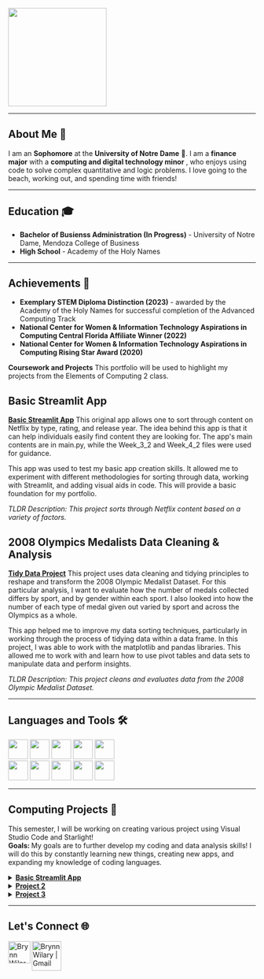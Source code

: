 <code><img height="200px" src= "https://media.licdn.com/dms/image/v2/C4E1BAQFLFaX4Mx3MCw/company-background_10000/company-background_10000/0/1586803786153/notre_dame_executive_education_cover?e=2147483647&v=beta&t=bQ6aXoMHkUxVyPNDeTHS2gheG3plahiufq6CTx2S5C4" ></code>
___

## About Me 👋
I am an **Sophomore** at the **University of Notre Dame** 🏰. I am a **finance major** with a **computing and digital technology minor** , who enjoys using code to solve complex quantitative and logic problems. I love going to the beach, working out, and spending time with friends!

___
## Education 🎓
- **Bachelor of Busienss Administration (In Progress)** - University of Notre Dame, Mendoza College of Business
- **High School** - Academy of the Holy Names

___
## Achievements 📜
- **Exemplary STEM Diploma Distinction (2023)** - awarded by the Academy of the Holy Names for successful completion of the Advanced Computing Track
- **National Center for Women & Information Technology Aspirations in Computing Central Florida Affiliate Winner (2022)**
- **National Center for Women & Information Technology Aspirations in Computing Rising Star Award (2020)**

<strong>Coursework and Projects</strong>
This portfolio will be used to highlight my projects from the Elements of Computing 2 class.

## Basic Streamlit App
<a href='https://github.com/brwilary23/Wilary-Python-Portfolio'><strong>Basic Streamlit App</strong></a>
This original app allows one to sort through content on Netflix by type, rating, and release year. The idea behind this app is that it can help individuals easily find content they are looking for. The app's main contents are in main.py, while the Week_3_2 and Week_4_2 files were used for guidance.

This app was used to test my basic app creation skills. It allowed me to experiment with different methodologies for sorting through data, working with Streamlit, and adding visual aids in code. This will provide a basic foundation for my portfolio.

_TLDR Description:_ _This project sorts through Netflix content based on a variety of factors._

## 2008 Olympics Medalists Data Cleaning & Analysis
<a href='https://github.com/brwilary23/Wilary-Python-Portfolio'><strong>Tidy Data Project</strong></a>
This project uses data cleaning and tidying principles to reshape and transform the 2008 Olympic Medalist Dataset. For this particular analysis, I want to evaluate how the number of medals collected differs by sport, and by gender within each sport. I also looked into how the number of each type of medal given out varied by sport and across the Olympics as a whole.

This app helped me to improve my data sorting techniques, particularly in working through the process of tidying data within a data frame. In this project, I was able to work with the matplotlib and pandas libraries. This allowed me to work with and learn how to use pivot tables and data sets to manipulate data and perform insights.

_TLDR Description:_ _This project cleans and evaluates data from the 2008 Olympic Medalist Dataset._

___
## Languages and Tools 🛠️
<code><img height="40" src="https://brandslogos.com/wp-content/uploads/images/large/python-logo.png"></code>
<code><img height="40" src="https://cdn.worldvectorlogo.com/logos/logo-javascript.svg"></code>
<code><img height="40" src="https://upload.wikimedia.org/wikipedia/en/thumb/3/30/Java_programming_language_logo.svg/800px-Java_programming_language_logo.svg.png"></code>
<code><img height="40" src="https://encrypted-tbn0.gstatic.com/images?q=tbn:ANd9GcRwuqWn7rCVhqZ_pSlxwVUzlZtFWaOMdbm28A&s"></code>
<code><img height="40" src="assets/tidyverse-logo.png"></code>
<br>
<code><img height="40" src="https://www.onetrust.com/content/dam/onetrust/brand/content/graphic/thumbnail/integrations/OT-integrations-logo-microsoft-power-BI.png"></code>
<code><img height="40" src="https://encrypted-tbn0.gstatic.com/images?q=tbn:ANd9GcRSu9xFbA6COOd9Wq-koFEoAFD7wpFgbvdz6Q&s"></code>
<code><img height="40" src="https://encrypted-tbn0.gstatic.com/images?q=tbn:ANd9GcQ4HEvZnTaArvlXdCrLpn4nu8VqISq4oC4yZg&s"></code>
<code><img height="40" src="https://storage.caktusgroup.com/media/blog-images/logo.png"></code>
<code><img height="40" src="https://upload.wikimedia.org/wikipedia/commons/thumb/f/f9/Salesforce.com_logo.svg/1200px-Salesforce.com_logo.svg.png"></code>

___
## Computing Projects 🚀
This semester, I will be working on creating various project using Visual Studio Code and Starlight! 
<br>
<strong> Goals: </strong>
My goals are to further develop my coding and data analysis skills! I will do this by constantly learning new things, creating new apps, and expanding my knowledge of coding languages.
<br>
<details><summary>
<a href='https://github.com/brwilary23/Wilary-Python-Portfolio'><strong>Basic Streamlit App</strong></a>
</summary>
<br>
<strong>Description: This project sorts through Netflix content based on a variety of factors.</strong>
<br> 
<strong>Skills</strong>
<ul>
  <li>Visual Studio Code
  <li>Streamlit
  <li>Pandas
</ul>
<strong>Python Libraries</strong>
<ul>
  <li>Streamlit</li>
  <li>Pandas</li>
</ul>
</details>

<details><summary>
<a href='https://github.com/dmsmiley/Italian_Restaurant_Review_Boston'><strong>Project 2</strong></a>
</summary>
<br>
<strong>Skills</strong>
<ul>
  <li>Skill A
  <li>Skill B
  <li>Skill C
</ul>
<strong>Python Libraries</strong>
<ul>
  <li>Pandas</li>
  <li>NumPy</li>
</ul>
</details>

<details><summary>
<a href='https://github.com/dmsmiley/USS_Indianapolis'><strong>Project 3</strong></a>
</summary>
<br>
<strong>Skills</strong>
<ul>
  <li>Skill A
  <li>Skill B
  <li>Skill C
</ul>
<strong>Python Libraries</strong>
<ul>
  <li>Pandas</li>
  <li>NumPy</li>
</ul>
</details>

___
## Let's Connect 🌐
<a href="https://www.linkedin.com/in/brynnwilary/">
  <img align="left" alt="Brynn Wilary | LinkedIn" width="45px" src="https://encrypted-tbn0.gstatic.com/images?q=tbn:ANd9GcRokEYt0yyh6uNDKL8uksVLlhZ35laKNQgZ9g&s"/>
</a>
<a href="mailto:bwilary@nd.edu">
  <img align="left" alt="Brynn Wilary | Gmail" width="60px" src="https://upload.wikimedia.org/wikipedia/commons/thumb/7/7e/Gmail_icon_%282020%29.svg/2560px-Gmail_icon_%282020%29.svg.png"/>
</a>

<br>
<br>
<br>
